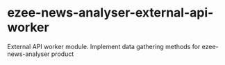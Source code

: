 # ezee-news-analyser-external-api-worker
External API worker module. Implement data gathering methods for ezee-news-analyser product 
